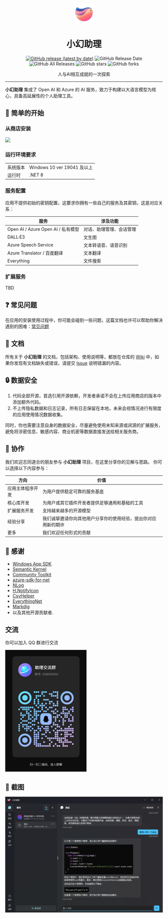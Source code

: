 <p align="center">
<img src="./src/App/Assets/logo.png" width="64px"/>
</p>

<div align="center">

# 小幻助理

[![GitHub release (latest by date)](https://img.shields.io/github/v/release/Richasy/RichasyAssistant)](https://github.com/Richasy/RichasyAssistant/releases) ![GitHub Release Date](https://img.shields.io/github/release-date/Richasy/RichasyAssistant) ![GitHub All Releases](https://img.shields.io/github/downloads/Richasy/RichasyAssistant/total) ![GitHub stars](https://img.shields.io/github/stars/Richasy/RichasyAssistant?style=flat) ![GitHub forks](https://img.shields.io/github/forks/Richasy/RichasyAssistant)

人与AI相互成就的一次探索

</div>

---

**小幻助理** 集成了 Open AI 和 Azure 的 AI 服务，致力于构建以大语言模型为核心，具备高延展性的个人助理工具。

## 🙌 简单的开始

### 从商店安装

<p align="left">
  <a title="从 Microsoft 获取" href="https://www.microsoft.com/store/apps/9NB0NB3MLQTM?launch=true&mode=full" target="_blank">
    <picture>
      <source srcset="https://get.microsoft.com/images/zh-CN%20light.svg" media="(prefers-color-scheme: dark)" />
      <source srcset="https://get.microsoft.com/images/zh-CN%20dark.svg" media="(prefers-color-scheme: light), (prefers-color-scheme: no-preference)" />
      <img src="https://get.microsoft.com/images/zh-CN%20dark.svg" width=144 />
    </picture>
  </a>
</p>

### 运行环境要求

|          |                             |
| -------- | --------------------------- |
| 系统版本 | Windows 10 ver 19041 及以上 |
| 运行时   | .NET 8                      |

### 服务配置

应用不提供初始的密钥配置，这要求你拥有一些自己的服务及其密钥，这是对应关系：

| 服务                     | 涉及功能                                     |
| ------------------------ | -------------------------------------------- |
| Open AI / Azure Open AI / 私有模型 | 对话、助理管理、会话管理 |
| DALL·E3         | 文生图                                       |
| Azure Speech Service     | 文本转语音、语音识别                         |
| Azure Translator / 百度翻译       | 文本翻译                                     |
| Everything               | 文件搜索                                     |

### 扩展服务

TBD

## ❓ 常见问题

在应用的安装使用过程中，你可能会碰到一些问题，这篇文档也许可以帮助你解决遇到的困难：[常见问题](https://github.com/Richasy/RichasyAssistant/wiki/)

## 📃 文档

所有关于 **小幻助理** 的文档，包括架构、使用说明等，都放在仓库的 [Wiki](https://github.com/Richasy/RichasyAssistant/wiki) 中，如果你发现有文档缺失或错误，请提交 [Issue](https://github.com/Richasy/RichasyAssistant/issues/new/choose) 说明错漏的内容。

## 🔒 数据安全

1. 代码全部开源，首选引用开源依赖，开发者承诺不会在上传应用商店的版本中添加额外代码。
2. 不上传隐私数据和日志记录，所有日志保留在本地，未来会视情况进行有限度的应用使用情况数据收集。

同时，你也需要注意自身的数据安全，尽量避免使用未知来源或闭源的扩展服务，避免将涉密信息、敏感内容、商业机密等数据直接发送给相关服务商。

## 🚀 协作

我们欢迎志同道合的朋友参与 **小幻助理** 项目，在这里分享你的见解与思路。
你可以选择以下内容参与：

| 方向             | 价值                                                           |
| ---------------- | -------------------------------------------------------------- |
| 应用主体程序开发 | 为用户提供稳定可靠的服务基底                                   |
| 核心库开发       | 为用户或其它插件开发者提供足够通用和基础的工具                 |
| 扩展服务开发        | 支持越来越多的开源模型 |
| 经验分享         | 我们诚挚邀请你向其他用户分享你的使用经验，提出你对应用新的期许 |
| 更多             | 我们欢迎任何形式的贡献                                         |

## 🤩 感谢

- [Windows App SDK](https://github.com/microsoft/WindowsAppSDK)
- [Semantic Kernel](https://github.com/microsoft/semantic-kernel)
- [Community Toolkit](https://github.com/CommunityToolkit)
- [azure-sdk-for-net](https://github.com/Azure/azure-sdk-for-net)
- [NLog](https://nlog-project.org/)
- [H.NotifyIcon](https://github.com/HavenDV/H.NotifyIcon)
- [CsvHelper](https://github.com/JoshClose/CsvHelper)
- [EverythingNet](https://github.com/ju2pom/EverythingNet)
- [Markdig](https://github.com/xoofx/markdig)
- 以及其他开源贡献者.

## 交流

你可以加入 QQ 群进行交流

<img src="assets/qq_group.jpg" width="260px" />

## 🧩 截图

![截图](assets/screenshot.png)